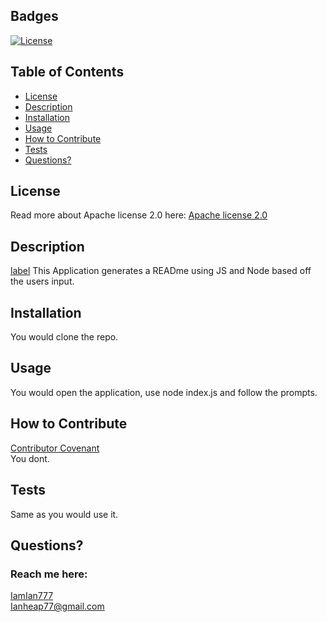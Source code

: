   ## Badges
  [![License](https://img.shields.io/badge/License-Apache%202.0-blue.svg)](https://opensource.org/licenses/Apache-2.0)
  ## Table of Contents
  * [License](#license)
  * [Description](#description)
  * [Installation](#installation)
  * [Usage](#usage)
  * [How to Contribute](#how-to-contribute)
  * [Tests](#tests)
  * [Questions?](#questions)
  ## License
  Read more about Apache license 2.0 here:
  [Apache license 2.0](https://opensource.org/licenses/Apache-2.0)
  ## Description
 [label](video/Untitled_%20Mar%2028,%202023%209_01%20PM.webm)
  This Application generates a READme using JS and Node based off the users input.
  ## Installation
  You would clone the repo.
  ## Usage
  You would open the application, use node index.js and follow the prompts.
  ## How to Contribute
  [Contributor Covenant](https://www.contributor-covenant.org/)  
  You dont.
  ## Tests
  Same as you would use it.
  ## Questions?
  ### Reach me here: 
  [IamIan777](https://github.com/IamIan777)  
  Ianheap77@gmail.com